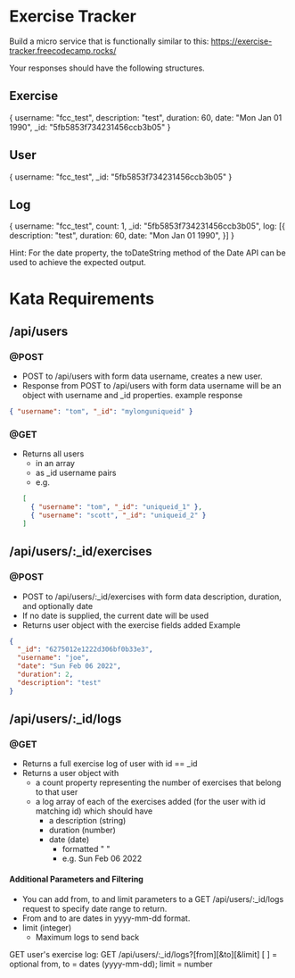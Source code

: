 # Exercise Tracker

Build a micro service that is functionally similar to this: https://exercise-tracker.freecodecamp.rocks/

Your responses should have the following structures.

## Exercise

{
username: "fcc_test",
description: "test",
duration: 60,
date: "Mon Jan 01 1990",
\_id: "5fb5853f734231456ccb3b05"
}

## User

{
username: "fcc_test",
\_id: "5fb5853f734231456ccb3b05"
}

## Log

{
username: "fcc_test",
count: 1,
\_id: "5fb5853f734231456ccb3b05",
log: [{
description: "test",
duration: 60,
date: "Mon Jan 01 1990",
}]
}

Hint: For the date property, the toDateString method of the Date API can be used to achieve the expected output.

# Kata Requirements

## /api/users

### @POST

- POST to /api/users with form data username, creates a new user.
- Response from POST to /api/users with form data username will be an object with username and \_id properties.
  example response

```json
{ "username": "tom", "_id": "mylonguniqueid" }
```

### @GET

- Returns all users
  - in an array
  - as \_id username pairs
  - e.g.
  ```json
  [
    { "username": "tom", "_id": "uniqueid_1" },
    { "username": "scott", "_id": "uniqueid_2" }
  ]
  ```

## /api/users/:\_id/exercises

### @POST

- POST to /api/users/:\_id/exercises with form data description, duration, and optionally date
- If no date is supplied, the current date will be used
- Returns user object with the exercise fields added
  Example

```json
{
  "_id": "6275012e1222d306bf0b33e3",
  "username": "joe",
  "date": "Sun Feb 06 2022",
  "duration": 2,
  "description": "test"
}
```

## /api/users/:\_id/logs

### @GET

- Returns a full exercise log of user with id == \_id
- Returns a user object with
  - a count property representing the number of exercises that belong to that user
  - a log array of each of the exercises added (for the user with id matching id) which should have
    - a description (string)
    - duration (number)
    - date (date)
      - formatted "<shortDay> <shortMonth> <day> <year>"
      - e.g. Sun Feb 06 2022

#### Additional Parameters and Filtering

- You can add from, to and limit parameters to a GET /api/users/:\_id/logs request to specify date range to return.
- From and to are dates in yyyy-mm-dd format.
- limit (integer)
  - Maximum logs to send back

GET user's exercise log: GET /api/users/:\_id/logs?[from][&to][&limit]
[ ] = optional
from, to = dates (yyyy-mm-dd); limit = number
